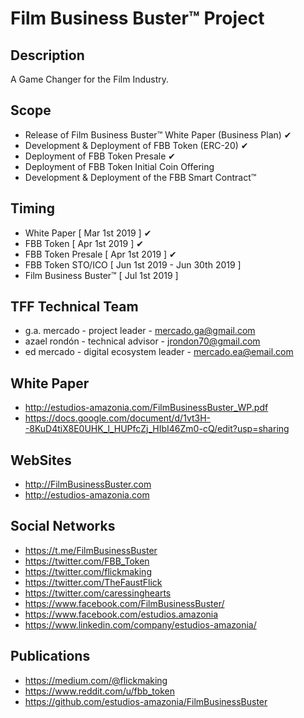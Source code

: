 ﻿Film Business Buster™ Project
=====================

Description
-----
A Game Changer for the Film Industry.

Scope
-----
 - Release of ﻿Film Business Buster™ White Paper (Business Plan) ✔
 - Development & Deployment of FBB Token (ERC-20) ✔
 - Deployment of FBB Token Presale  ✔
 - Deployment of FBB Token Initial Coin Offering
 - Development & Deployment of the FBB Smart Contract™

 Timing
 ------
 - White Paper              [ Mar  1st 2019 ] ✔
 - FBB Token                [ Apr  1st 2019 ] ✔
 - FBB Token Presale        [ Apr  1st 2019 ] ✔
 - FBB Token STO/ICO        [ Jun  1st 2019 - Jun 30th 2019 ]
 - ﻿Film Business Buster™    [ Jul  1st 2019 ]


 TFF Technical Team
 ------------------
 - g.a. mercado - project leader             - mercado.ga@gmail.com
 - azael rondón - technical advisor          - jrondon70@gmail.com
 - ed mercado   - digital ecosystem leader   - mercado.ea@email.com

 White Paper
 -----------
 - http://estudios-amazonia.com/FilmBusinessBuster_WP.pdf
 - https://docs.google.com/document/d/1vt3H--8KuD4tiX8E0UHK_l_HUPfcZj_HIbI46Zm0-cQ/edit?usp=sharing

 WebSites
 ---------------
 - http://FilmBusinessBuster.com
 - http://estudios-amazonia.com

 Social Networks
 ---------------
 - https://t.me/FilmBusinessBuster
 - https://twitter.com/FBB_Token
 - https://twitter.com/flickmaking
 - https://twitter.com/TheFaustFlick
 - https://twitter.com/caressinghearts
 - https://www.facebook.com/FilmBusinessBuster/
 - https://www.facebook.com/estudios.amazonia
 - https://www.linkedin.com/company/estudios-amazonia/

 Publications
 ------------
 - https://medium.com/@flickmaking
 - https://www.reddit.com/u/fbb_token
 - https://github.com/estudios-amazonia/FilmBusinessBuster
